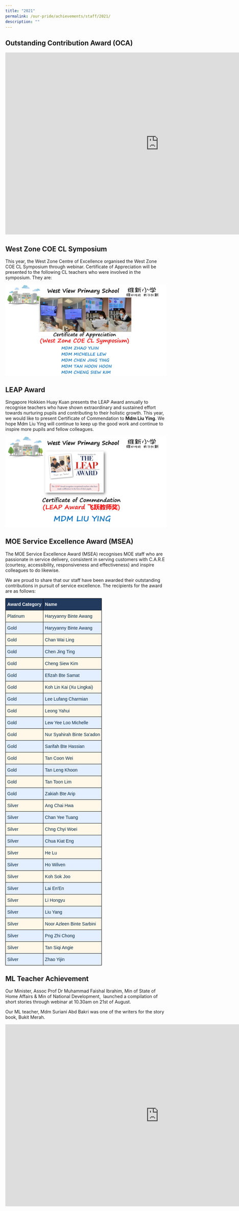 ```yaml
---
title: "2021"
permalink: /our-pride/achievements/staff/2021/
description: ""
---
```

Outstanding Contribution Award (OCA)
------------------------------------

<iframe src="https://docs.google.com/presentation/d/e/2PACX-1vQTEHgMeLF-TWPeI5H9mS73hV6DNbG1BJqfr4N61vjWhCwcp3zp7ddGKRodeGMUETlstT1KRZOiI-Fg/embed?start=false&amp;loop=false&amp;delayms=3000" frameborder="0" width="960" height="569" allowfullscreen="true"></iframe>

West Zone COE CL Symposium
--------------------------

This year, the West Zone Centre of Excellence organised the West Zone COE CL Symposium through webinar. Certificate of Appreciation will be presented to the following CL teachers who were involved in the symposium. They are:

![West Zone COE CL Symposium](/images/For%20school%20website-2.png)

LEAP Award
----------

Singapore Hokkien Huay Kuan presents the LEAP Award annually to recognise teachers who have shown extraordinary and sustained effort towards nurturing pupils and contributing to their holistic growth. This year, we would like to present Certificate of Commendation to&nbsp;**Mdm Liu Ying**. We hope Mdm Liu Ying will continue to keep up the good work and continue to inspire more pupils and fellow colleagues.

![LEAP Award](/images/For%20school%20website-1.png)

MOE Service Excellence Award (MSEA)
-----------------------------------

The MOE Service Excellence Award (MSEA) recognises MOE staff who are passionate in service delivery, consistent in serving customers with C.A.R.E (courtesy, accessibility, responsiveness and effectiveness) and inspire colleagues to do likewise.

  

We are proud to share that our staff have been awarded their outstanding contributions in pursuit of service excellence. The recipients for the award are as follows:

<style type="text/css">
.tg  {border-collapse:collapse;border-spacing:0;}
.tg td{border-color:black;border-style:solid;border-width:1px;font-family:Arial, sans-serif;font-size:14px;
  overflow:hidden;padding:10px 5px;word-break:normal;}
.tg th{border-color:black;border-style:solid;border-width:1px;font-family:Arial, sans-serif;font-size:14px;
  font-weight:normal;overflow:hidden;padding:10px 5px;word-break:normal;}
.tg .tg-wlpn{background-color:#E3EEFF;color:#042847;text-align:left;vertical-align:middle}
.tg .tg-92k7{background-color:#223A5E;color:#FFF;font-weight:bold;text-align:left;vertical-align:middle}
.tg .tg-nqym{background-color:#FFF8E8;color:#042847;text-align:left;vertical-align:middle}
</style>
<table class="tg">
<thead>
  <tr>
    <th class="tg-92k7"><span style="font-weight:bold;color:#FFF;background-color:#223A5E">Award Category </span></th>
    <th class="tg-92k7"><span style="font-weight:bold;color:#FFF;background-color:#223A5E">Name</span></th>
  </tr>
</thead>
<tbody>
  <tr>
    <td class="tg-nqym"><span style="color:#042847;background-color:#FFF8E8">Platinum </span></td>
    <td class="tg-nqym"><span style="color:#042847;background-color:#FFF8E8">Haryyanny Binte Awang</span></td>
  </tr>
  <tr>
    <td class="tg-wlpn"><span style="color:#042847;background-color:#E3EEFF">Gold</span></td>
    <td class="tg-wlpn"><span style="color:#042847;background-color:#E3EEFF">Haryyanny Binte Awang</span></td>
  </tr>
  <tr>
    <td class="tg-nqym"><span style="color:#042847;background-color:#FFF8E8">Gold</span><br></td>
    <td class="tg-nqym"><span style="color:#042847;background-color:#FFF8E8">Chan Wai Ling</span></td>
  </tr>
  <tr>
    <td class="tg-wlpn"><span style="color:#042847;background-color:#E3EEFF">Gold</span></td>
    <td class="tg-wlpn"><span style="color:#042847;background-color:#E3EEFF">Chen Jing Ting</span></td>
  </tr>
  <tr>
    <td class="tg-nqym"><span style="color:#042847;background-color:#FFF8E8">Gold</span></td>
    <td class="tg-nqym"><span style="color:#042847;background-color:#FFF8E8">Cheng Siew Kim</span></td>
  </tr>
  <tr>
    <td class="tg-wlpn"><span style="color:#042847;background-color:#E3EEFF">Gold </span></td>
    <td class="tg-wlpn"><span style="color:#042847;background-color:#E3EEFF">Efizah Bte Samat</span></td>
  </tr>
  <tr>
    <td class="tg-nqym"><span style="color:#042847;background-color:#FFF8E8">Gold</span></td>
    <td class="tg-nqym"><span style="color:#042847;background-color:#FFF8E8">Koh Lin Kai (Xu Lingkai)</span></td>
  </tr>
  <tr>
    <td class="tg-wlpn"><span style="color:#042847;background-color:#E3EEFF">Gold </span></td>
    <td class="tg-wlpn"><span style="color:#042847;background-color:#E3EEFF">Lee Lufang Charmian</span></td>
  </tr>
  <tr>
    <td class="tg-nqym"><span style="color:#042847;background-color:#FFF8E8">Gold</span></td>
    <td class="tg-nqym"><span style="color:#042847;background-color:#FFF8E8">Leong Yahui</span><br></td>
  </tr>
  <tr>
    <td class="tg-wlpn"><span style="color:#042847;background-color:#E3EEFF">Gold </span></td>
    <td class="tg-wlpn"><span style="color:#042847;background-color:#E3EEFF">Lew Yee Loo Michelle</span></td>
  </tr>
  <tr>
    <td class="tg-nqym"><span style="color:#042847;background-color:#FFF8E8">Gold</span></td>
    <td class="tg-nqym"><span style="color:#042847;background-color:#FFF8E8">Nur Syahirah Binte Sa'adon</span></td>
  </tr>
  <tr>
    <td class="tg-wlpn"><span style="color:#042847;background-color:#E3EEFF">Gold</span></td>
    <td class="tg-wlpn"><span style="color:#042847;background-color:#E3EEFF">Sarifah Bte Hassian</span></td>
  </tr>
  <tr>
    <td class="tg-nqym"><span style="color:#042847;background-color:#FFF8E8">Gold</span></td>
    <td class="tg-nqym"><span style="color:#042847;background-color:#FFF8E8">Tan Coon Wei</span></td>
  </tr>
  <tr>
    <td class="tg-wlpn"><span style="color:#042847;background-color:#E3EEFF">Gold</span></td>
    <td class="tg-wlpn"><span style="color:#042847;background-color:#E3EEFF">Tan Leng Khoon</span></td>
  </tr>
  <tr>
    <td class="tg-nqym"><span style="color:#042847;background-color:#FFF8E8">Gold</span></td>
    <td class="tg-nqym"><span style="color:#042847;background-color:#FFF8E8">Tan Toon Lim</span></td>
  </tr>
  <tr>
    <td class="tg-wlpn"><span style="color:#042847;background-color:#E3EEFF">Gold</span></td>
    <td class="tg-wlpn"><span style="color:#042847;background-color:#E3EEFF">Zakiah Bte Arip</span></td>
  </tr>
  <tr>
    <td class="tg-nqym"><span style="color:#042847;background-color:#FFF8E8">Silver</span></td>
    <td class="tg-nqym"><span style="color:#042847;background-color:#FFF8E8">Ang Chai Hwa</span></td>
  </tr>
  <tr>
    <td class="tg-wlpn"><span style="color:#042847;background-color:#E3EEFF">Silver</span></td>
    <td class="tg-wlpn"><span style="color:#042847;background-color:#E3EEFF">Chan Yee Tuang</span></td>
  </tr>
  <tr>
    <td class="tg-nqym"><span style="color:#042847;background-color:#FFF8E8">Silver</span></td>
    <td class="tg-nqym"><span style="color:#042847;background-color:#FFF8E8">Chng Chyi Woei</span></td>
  </tr>
  <tr>
    <td class="tg-wlpn"><span style="color:#042847;background-color:#E3EEFF">SIlver</span></td>
    <td class="tg-wlpn"><span style="color:#042847;background-color:#E3EEFF">Chua Kiat Eng</span></td>
  </tr>
  <tr>
    <td class="tg-nqym"><span style="color:#042847;background-color:#FFF8E8">Silver</span></td>
    <td class="tg-nqym"><span style="color:#042847;background-color:#FFF8E8">He Lu</span></td>
  </tr>
  <tr>
    <td class="tg-wlpn"><span style="color:#042847;background-color:#E3EEFF">Silver</span></td>
    <td class="tg-wlpn"><span style="color:#042847;background-color:#E3EEFF">Ho Wilven</span></td>
  </tr>
  <tr>
    <td class="tg-nqym"><span style="color:#042847;background-color:#FFF8E8">Silver</span></td>
    <td class="tg-nqym"><span style="color:#042847;background-color:#FFF8E8">Koh Sok Joo</span></td>
  </tr>
  <tr>
    <td class="tg-wlpn"><span style="color:#042847;background-color:#E3EEFF">Silver</span></td>
    <td class="tg-wlpn"><span style="color:#042847;background-color:#E3EEFF">Lai En'En</span></td>
  </tr>
  <tr>
    <td class="tg-nqym"><span style="color:#042847;background-color:#FFF8E8">Silver</span></td>
    <td class="tg-nqym"><span style="color:#042847;background-color:#FFF8E8">Li Hongyu</span></td>
  </tr>
  <tr>
    <td class="tg-wlpn"><span style="color:#042847;background-color:#E3EEFF">Silver</span></td>
    <td class="tg-wlpn"><span style="color:#042847;background-color:#E3EEFF">Liu Yang</span></td>
  </tr>
  <tr>
    <td class="tg-nqym"><span style="color:#042847;background-color:#FFF8E8">Silver</span></td>
    <td class="tg-nqym"><span style="color:#042847;background-color:#FFF8E8">Noor Azleen Binte Sarbini</span></td>
  </tr>
  <tr>
    <td class="tg-wlpn"><span style="color:#042847;background-color:#E3EEFF">Silver</span></td>
    <td class="tg-wlpn"><span style="color:#042847;background-color:#E3EEFF">Png Zhi Chong</span></td>
  </tr>
  <tr>
    <td class="tg-nqym"><span style="color:#042847;background-color:#FFF8E8">Silver</span></td>
    <td class="tg-nqym"><span style="color:#042847;background-color:#FFF8E8">Tan Siqi Angie</span></td>
  </tr>
  <tr>
    <td class="tg-wlpn"><span style="color:#042847;background-color:#E3EEFF">Silver</span></td>
    <td class="tg-wlpn"><span style="color:#042847;background-color:#E3EEFF">Zhao Yijin</span></td>
  </tr>
</tbody>
</table>

ML Teacher Achievement
----------------------

Our Minister, Assoc Prof Dr Muhammad Faishal Ibrahim, Min of State of Home Affairs &amp; Min of National Development,&nbsp; launched a compilation of short stories through webinar at 10.30am on 21st of August.

  

Our ML teacher, Mdm Suriani Abd Bakri was one of the writers for the story book, Bukit Merah.

<iframe allowfullscreen="true" height="569" width="960" frameborder="0" src="https://docs.google.com/presentation/d/e/2PACX-1vRflvqmoGRxpQ57ahJsUl1d0GyPnbN6-h9f2ID2uPYmjGolHIDbnq7wo8GwUHh-OvDofCcvmcFLFIpm/embed?start=false&amp;loop=false&amp;delayms=3000"></iframe>